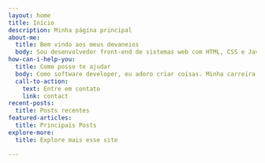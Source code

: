 ```yaml
---
layout: home
title: Início
description: Minha página principal
about-me: 
  title: Bem vindo aos meus devaneios
  body: Sou desenvolvedor front-end de sistemas web com HTML, CSS e JavaScript. Atualmente uso a framework Vue.JS com Nuxt.Js e tenho experiência com back-end em Ruby on Rails e Node.Js ( com TypeORM). Iniciei minha jornada na Universidade Federal do Rio de Janeiro cursando Gravura e comecei a frequentar aulas de Ciência da Computação , onde passei a fazer parte da empresa júnior de computação, EJCM . Onde tive experiências com desenvolvimento mobile para android e IOS, como também tive a oportunidade de gerenciar um projeto de software desda priorização até a execução final . Atualmente estou na lemoney onde trabalho como desenvolvedor me aprofundando cada vez mais em boas práticas de programação e resolvendo desafios do mercado de cashback.
how-can-i-help-you: 
  title: Como posso te ajudar
  body: Como software developer, eu adoro criar coisas. Minha carreira é em sua maioria voltada para o desenvolvimento web. Mais também trabalhei com arte eletronica e desenho digital em geral. Pondo de forma mais simples, eu posso te ajudar a transforma sua ideia do papel para realidade.
  call-to-action: 
    text: Entre em contato
    link: contact
recent-posts: 
  title: Posts recentes
featured-articles:
  title: Principais Posts 
explore-more: 
  title: Explore mais esse site

---
```

